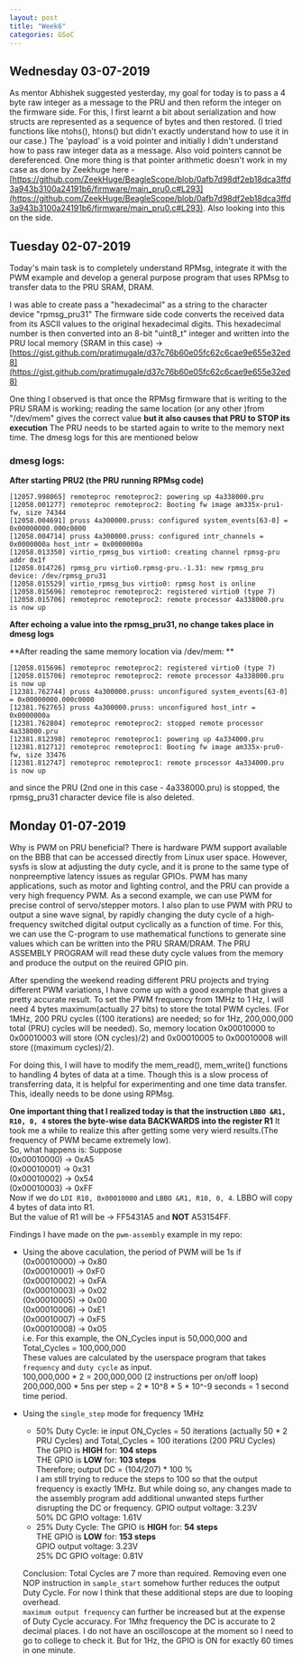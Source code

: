 ```yaml
---
layout: post
title: "Week6"
categories: GSoC
---
```


## Wednesday 03-07-2019
As mentor Abhishek suggested yesterday, my goal for today is to pass a 4 byte raw integer as a message to the PRU and then reform the integer on the firmware side. For this, I first learnt a bit about serialization and how structs are represented as a sequence of bytes and then restored. (I tried functions like ntohs(), htons() but didn't exactly understand how to use it in our case.) The 'payload' is a void pointer and initially I didn't understand how to pass raw integer data as a message. Also void pointers cannot be dereferenced. One more thing is that pointer arithmetic doesn't work in my case as done by Zeekhuge here - [https://github.com/ZeekHuge/BeagleScope/blob/0afb7d98df2eb18dca3ffd3a943b3100a24191b6/firmware/main_pru0.c#L293](https://github.com/ZeekHuge/BeagleScope/blob/0afb7d98df2eb18dca3ffd3a943b3100a24191b6/firmware/main_pru0.c#L293). Also looking into this on the side.

## Tuesday 02-07-2019
Today's main task is to completely understand RPMsg, integrate it with the PWM example and develop a general purpose program that uses RPMsg to transfer data to the PRU SRAM, DRAM.

I was able to create pass a "hexadecimal" as a string to the character device "rpmsg_pru31" The firmware side code converts the received data from its ASCII values to the original hexadecimal digits. This hexadecimal number is then converted into an 8-bit "uint8_t" integer and written into the PRU local memory (SRAM in this case) -> [https://gist.github.com/pratimugale/d37c76b60e05fc62c6cae9e655e32ed8](https://gist.github.com/pratimugale/d37c76b60e05fc62c6cae9e655e32ed8)
<br>

One thing I observed is that once the RPMsg firmware that is writing to the PRU SRAM is working; reading the same location (or any other )from "/dev/mem" gives the correct value **but it also causes that PRU to STOP its execution** The PRU needs to be started again to write to the memory next time. The dmesg logs for this are mentioned below <br>

### dmesg logs: 
**After starting PRU2 (the PRU running RPMsg code)**
```
[12057.998065] remoteproc remoteproc2: powering up 4a338000.pru
[12058.001277] remoteproc remoteproc2: Booting fw image am335x-pru1-fw, size 74344
[12058.004691] pruss 4a300000.pruss: configured system_events[63-0] = 0x00000000.000c0000
[12058.004714] pruss 4a300000.pruss: configured intr_channels = 0x0000000a host_intr = 0x0000000a
[12058.013350] virtio_rpmsg_bus virtio0: creating channel rpmsg-pru addr 0x1f
[12058.014726] rpmsg_pru virtio0.rpmsg-pru.-1.31: new rpmsg_pru device: /dev/rpmsg_pru31
[12058.015529] virtio_rpmsg_bus virtio0: rpmsg host is online
[12058.015696] remoteproc remoteproc2: registered virtio0 (type 7)
[12058.015706] remoteproc remoteproc2: remote processor 4a338000.pru is now up
```
**After echoing a value into the rpmsg_pru31, no change takes place in dmesg logs**

**After reading the same memory location via /dev/mem: **
```
[12058.015696] remoteproc remoteproc2: registered virtio0 (type 7)
[12058.015706] remoteproc remoteproc2: remote processor 4a338000.pru is now up
[12381.762744] pruss 4a300000.pruss: unconfigured system_events[63-0] = 0x00000000.000c0000
[12381.762765] pruss 4a300000.pruss: unconfigured host_intr = 0x0000000a
[12381.762804] remoteproc remoteproc2: stopped remote processor 4a338000.pru
[12381.812398] remoteproc remoteproc1: powering up 4a334000.pru
[12381.812712] remoteproc remoteproc1: Booting fw image am335x-pru0-fw, size 33476
[12381.812747] remoteproc remoteproc1: remote processor 4a334000.pru is now up
```
and since the PRU (2nd one in this case - 4a338000.pru) is stopped, the rpmsg_pru31 character device file is also deleted.

## Monday 01-07-2019

Why is PWM on PRU beneficial? 
There is hardware PWM support available on the BBB
that can be accessed directly from Linux user space. However, sysfs is slow
at adjusting the duty cycle, and it is prone to the same type of nonpreemptive latency issues as regular GPIOs.
PWM has many applications, such as motor and lighting control, and the PRU can provide a very high frequency PWM.
As a second example, we can use PWM for precise control of servo/stepper motors.
I also plan to use PWM with PRU to output a sine wave signal, by rapidly changing the duty cycle of a high‐frequency switched digital output cyclically as a function of time. For this, we can use the C-program to use mathematical functions to generate sine values which can be written into the PRU SRAM/DRAM. The PRU ASSEMBLY PROGRAM will read these duty cycle values from the memory and produce the output on the reuired GPIO pin.

After spending the weekend reading different PRU projects and trying different PWM variations, I have come up with a good example that gives a pretty accurate result. To set the PWM frequency from 1MHz to 1 Hz, I will need 4 bytes maximum(actually 27 bits) to store the total PWM cycles. (For 1MHz, 200 PRU cycles ((100 iterations) are needed; so for 1Hz, 200,000,000 total (PRU) cycles will be needed). So, memory location 0x00010000 to 0x00010003 will store (ON cycles)/2) and 0x00010005 to 0x00010008 will store ((maximum cycles)/2).<br>

For doing this, I will have to modify the mem_read(), mem_write() functions to handling 4 bytes of data at a time. Though this is a slow process of transferring data, it is helpful for experimenting and one time data transfer. This, ideally needs to be done using RPMsg.

**One important thing that I realized today is that the instruction `LBBO &R1, R10, 0, 4` stores the byte-wise data BACKWARDS into the register R1** It took me a while to realize this after getting some very wierd results.(The frequency of PWM became extremely low). <br>
So, what happens is: Suppose<br>
(0x00010000) -> 0xA5 <br>
(0x00010001) -> 0x31 <br>
(0x00010002) -> 0x54 <br>
(0x00010003) -> 0xFF <br>
Now if we do `LDI R10, 0x00010000` and `LBBO &R1, R10, 0, 4`. LBBO will copy 4 bytes of data into R1.<br>
But the value of R1 will be -> FF5431A5 and **NOT** A53154FF. 

Findings I have made on the `pwm-assembly` example in my repo:
* Using the above caculation, the period of PWM will be 1s if <br>
  (0x00010000) -> 0x80 <br>
  (0x00010001) -> 0xF0 <br>
  (0x00010002) -> 0xFA <br>
  (0x00010003) -> 0x02 <br>
  (0x00010005) -> 0x00 <br>
  (0x00010006) -> 0xE1 <br>
  (0x00010007) -> 0xF5 <br>
  (0x00010008) -> 0x05 <br>
  i.e. For this example, the ON_Cycles input is 50,000,000 and Total_Cycles = 100,000,000<br>
  These values are calculated by the userspace program that takes `frequency` and `duty cycle` as input. <br>
  100,000,000 * 2 = 200,000,000 (2 instructions per on/off loop) <br>
  200,000,000 * 5ns per step = 2 * 10^8 * 5 * 10^-9 seconds = 1 second time period. <br> 

* Using the `single_step` mode for frequency 1MHz 
  * 50% Duty Cycle: ie input ON_Cycles = 50 iterations (actually 50 * 2 PRU Cycles) and Total_Cycles = 100 iterations (200 PRU Cycles)<br>
    The GPIO is **HIGH** for: **104 steps** <br>
    THE GPIO is **LOW**  for: **103 steps** <br>
    Therefore; output DC = (104/207) * 100 % <br>
    I am still trying to reduce the steps to 100 so that the output frequency is exactly 1MHz. But while doing so, any changes made to the assembly program add additional unwanted steps further disrupting the DC or frequency.
    GPIO output voltage: 3.23V <br>
    50% DC GPIO voltage: 1.61V <br>
  * 25% Duty Cycle: 
    The GPIO is **HIGH** for: **54 steps**<br>
    THE GPIO is **LOW**  for: **153 steps**<br>
    GPIO output voltage: 3.23V<br>
    25% DC GPIO voltage: 0.81V<br>
  
  Conclusion: Total Cycles are 7 more than required. Removing even one NOP instruction in `sample_start` somehow further reduces the output Duty Cycle. For now I think that these additional steps are due to looping overhead. <br>
  `maximum output frequency` can further be increased but at the expense of Duty Cycle accuracy. For 1Mhz frequency the DC is accurate to 2 decimal places.
  I do not have an oscilloscope at the moment so I need to go to college to check it. But for 1Hz, the GPIO is ON for exactly 60 times in one minute.
